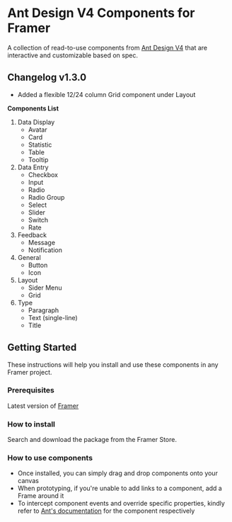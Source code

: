 # Ant Design V4 Components for Framer

A collection of read-to-use components from [Ant Design V4](https://ant.design/docs/spec/introduce) that are interactive and customizable based on spec.

## Changelog v1.3.0
* Added a flexible 12/24 column Grid component under Layout



**Components List**
1. Data Display
    * Avatar
    * Card
    * Statistic
    * Table
    * Tooltip
2. Data Entry
    * Checkbox
    * Input
    * Radio
    * Radio Group
    * Select
    * Slider
    * Switch
    * Rate
3. Feedback
    * Message
    * Notification
4. General
    * Button
    * Icon
5. Layout
    * Sider Menu
    * Grid
6. Type
    * Paragraph
    * Text (single-line)
    * Title


## Getting Started

These instructions will help you install and use these components in any Framer project.

### Prerequisites
Latest version of [Framer](https://www.framer.com/)

### How to install
Search and download the package from the Framer Store.

### How to use components
- Once installed, you can simply drag and drop components onto your canvas
- When prototyping, if you're unable to add links to a component, add a Frame around it
- To intercept component events and override specific properties, kindly refer to [Ant's documentation](https://ant.design/components/button/) for the component respectively
